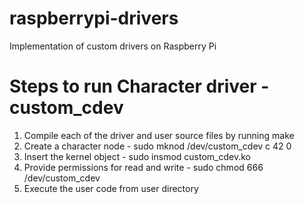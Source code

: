 # raspberrypi-drivers
Implementation of custom drivers on Raspberry Pi

# Steps to run Character driver - custom_cdev
1. Compile each of the driver and user source files by running make
2. Create a character node - sudo mknod /dev/custom_cdev c 42 0
3. Insert the kernel object - sudo insmod custom_cdev.ko
4. Provide permissions for read and write - sudo chmod 666 /dev/custom_cdev
5. Execute the user code from user directory

